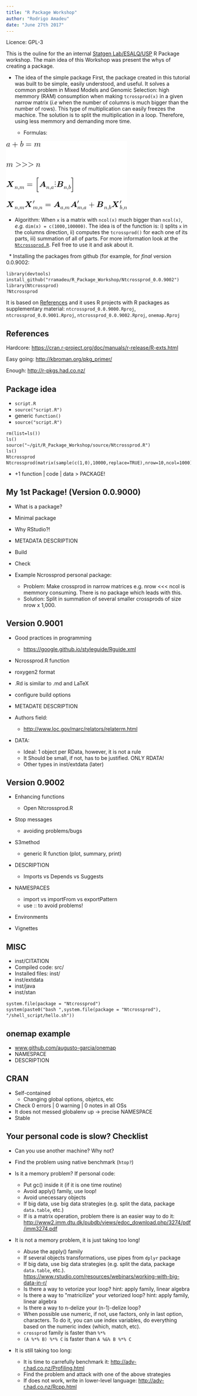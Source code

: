 ```yaml
---
title: "R Package Workshop"
author: "Rodrigo Amadeu"
date: "June 27th 2017"
---
```


Licence: GPL-3

This is the ouline for the an internal [Statgen Lab/ESALQ/USP](http://statgen.esalq.usp.br ) R Package workshop. The main idea of this Workshop was present the whys of creating a package. 

* The idea of the simple package
First, the package created in this tutorial was built to be simple, easily understood, and useful. It solves a common problem in Mixed Models and Genomic Selection: high memmory (RAM) consumption when making `tcrossprod(x)` in a given narrow matrix (*i.e* when the number of columns is much bigger than the number of rows). This type of multiplication can easily freezes the machice. The solution is to split the multiplication in a loop. Therefore, using less memmory and demanding more time.

   * Formulas:

![](https://raw.githubusercontent.com/rramadeu/R_Package_Workshop/master/CodeCogsEqn.gif)

   * Algorithm:
When `x` is a matrix with `ncol(x)` much bigger than `ncol(x)`, *e.g.* `dim(x) = c(1000,100000)`. The idea is of the function is: i) splits `x` in the columns direction, ii) computes the `tcrossprod()` for each one of its parts, iii) summation of all of parts. For more information look at the [`Ntcrossprod.R`](https://github.com/rramadeu/R_Package_Workshop/blob/master/Ntcrossprod_0.0.9002/R/Ntcrossprod.R). 
 Fell free to use it and ask about it.
 
   * Installing the packages from github (for example, for *final* version 0.0.9002:
 
```{r, chache=FALSE}
library(devtools)
install_github("rramadeu/R_Package_Workshop/Ntcrossprod_0.0.9002")
library(Ntcrossprod)
?Ntcrossprod
```

It is based on [References](references) and it uses R projects with R packages as supplementary material: `ntcrossprod_0.0.9000.Rproj`, `ntcrossprod_0.0.9001.Rproj`, `ntcrossprod_0.0.9002.Rproj`, `onemap.Rproj`

## References
Hardcore:
  https://cran.r-project.org/doc/manuals/r-release/R-exts.html
  
Easy going:
  http://kbroman.org/pkg_primer/

Enough:
  http://r-pkgs.had.co.nz/
  
## Package idea
* `script.R`
* `source("script.R")`
* generic `function()`
* `source("script.R")`

```{r, chache=FALSE}
rm(list=ls())
ls()
source("~/git/R_Package_Workshop/source/Ntcrossprod.R")
ls()
Ntcrossprod
Ntcrossprod(matrix(sample(c(1,0),10000,replace=TRUE),nrow=10,ncol=1000))
```

* +1 function | code | data > PACKAGE!

## My 1st Package! (Version 0.0.9000)
* What is a package?
* Minimal package
* Why RStudio?!

* METADATA DESCRIPTION
* Build
* Check

* Example Ncrossprod personal package:
    * Problem: Make crossprod in narrow matrices e.g. nrow <<< ncol is memmory consuming. There is no package which leads with this.
    * Solution: Split in summation of several smaller crossprods of size nrow x 1,000.


## Version 0.9001
* Good practices in programming
    * https://google.github.io/styleguide/Rguide.xml

* Ncrossprod.R function

* roxygen2 format

* .Rd is similar to .md and LaTeX

* configure build options

* METADATE DESCRIPTION

* Authors field:
    * http://www.loc.gov/marc/relators/relaterm.html

* DATA:
    * Ideal: 1 object per RData, however, it is not a rule
    * It Should be small, if not, has to be justified. ONLY RDATA!
    * Other types in inst/extdata (later)

## Version 0.9002
* Enhancing functions
    * Open Ntcrossprod.R

* Stop messages
    * avoiding problems/bugs

* S3method
    * generic R function (plot, summary, print)

* DESCRIPTION
    * Imports vs Depends vs Suggests

* NAMESPACES
    * import vs importFrom vs exportPattern
    * use :: to avoid problems!

* Environments

* Vignettes

## MISC
* inst/CITATION
* Compiled code: src/
* Installed files: inst/
* inst/extdata
* inst/java
* inst/stan

```{r, chache=FALSE}
system.file(package = "Ntcrossprod")
system(paste0("bash ",system.file(package = "Ntcrossprod"), "/shell_script/hello.sh"))
```


## onemap example
* www.github.com/augusto-garcia/onemap
* NAMESPACE
* DESCRIPTION

## CRAN
* Self-contained
    * Changing global options, objetcs, etc
* Check 0 errors | 0 warning  | 0 notes in all OSs
* It does not messed globalenv up -> precise NAMESPACE
* Stable

## Your personal code is slow? Checklist
* Can you use another machine? Why not?
* Find the problem using native benchmark (`htop?`)
* Is it a memory problem? If personal code:
    * Put gc() inside it (if it is one time routine)
    * Avoid apply() family, use loop!
    * Avoid unecessary objects
    * If big data, use big data strategies (e.g. split the data, package `data.table`, etc.)
    * If is a matrix operation, problem there is an easier way to do it: http://www2.imm.dtu.dk/pubdb/views/edoc_download.php/3274/pdf/imm3274.pdf

* It is not a memory problem, it is just taking too long!
    * Abuse the apply() family
    * If several objects transformations, use pipes from `dplyr` package
    * If big data, use big data strategies (e.g. split the data, package `data.table`, etc.). https://www.rstudio.com/resources/webinars/working-with-big-data-in-r/
    * Is there a way to vetorize your loop? hint: apply family, linear algebra
    * Is there a way to "matricilize" your vetorized loop? hint: apply family, linear algebra
    * Is there a way to n-delize your (n-1)-delize loop?
    * When possible use numeric, if not, use factors, only in last option, characters. To do it, you can use index variables, do everything based on the numeric index (which, match, etc).
    * `crossprod` family is faster than `%*%`
    * `(A %*% B) %*% C` is faster than `A %&% B %*% C`

* It is still taking too long:
    * It is time to carrefully benchmark it: http://adv-r.had.co.nz/Profiling.html
    * Find the problem and attack with one of the above strategies
    * If does not work, write in lower-level language: http://adv-r.had.co.nz/Rcpp.html
